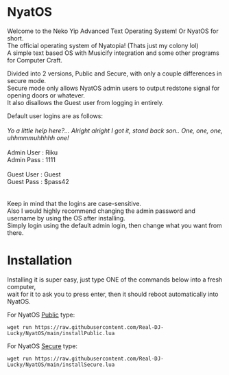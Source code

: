 # NyatOS
Welcome to the Neko Yip Advanced Text Operating System! Or NyatOS for short.<br />
The official operating system of Nyatopia! (Thats just my colony lol)<br />
A simple text based OS with Musicify integration and some other programs for Computer Craft.

Divided into 2 versions, Public and Secure, with only a couple differences in secure mode.<br />
Secure mode only allows NyatOS admin users to output redstone signal for opening doors or whatever.<br />
It also disallows the Guest user from logging in entirely.<br />

Default user logins are as follows:<br />
<br />
*Yo a little help here?... Alright alright I got it, stand back son.. One, one, one, uhhmmmuhhhhh one!<br />*
<br />
Admin User : Riku<br />
Admin Pass : 1111<br />
<br />
Guest User : Guest<br />
Guest Pass : $pass42<br />
<br />
<br />
Keep in mind that the logins are case-sensitive.<br />
Also I would highly recommend changing the admin password and username by using the OS after installing.<br />
Simply login using the default admin login, then change what you want from there.
<br />
# Installation

Installing it is super easy, just type ONE of the commands below into a fresh computer,<br />
wait for it to ask you to press enter, then it should reboot automatically into NyatOS.

For NyatOS [Public](https://pastebin.com/jewpSesL) type:
```
wget run https://raw.githubusercontent.com/Real-DJ-Lucky/NyatOS/main/installPublic.lua
```
For NyatOS [Secure](https://pastebin.com/XFgHwpHA) type:
```
wget run https://raw.githubusercontent.com/Real-DJ-Lucky/NyatOS/main/installSecure.lua
```
